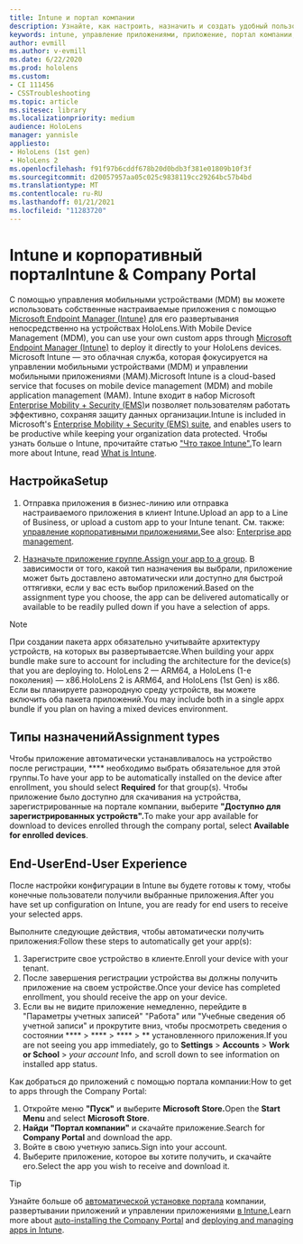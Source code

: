 ```yaml
---
title: Intune и портал компании
description: Узнайте, как настроить, назначить и создать удобный пользовательский интерфейс с помощью Intune, управления мобильными устройствами и портала компании.
keywords: intune, управление приложениями, приложение, портал компании, портал, hololens
author: evmill
ms.author: v-evmill
ms.date: 6/22/2020
ms.prod: hololens
ms.custom:
- CI 111456
- CSSTroubleshooting
ms.topic: article
ms.sitesec: library
ms.localizationpriority: medium
audience: HoloLens
manager: yannisle
appliesto:
- HoloLens (1st gen)
- HoloLens 2
ms.openlocfilehash: f91f97b6cddf678b20d0bdb3f381e01809b10f3f
ms.sourcegitcommit: d20057957aa05c025c9838119cc29264bc57b4bd
ms.translationtype: MT
ms.contentlocale: ru-RU
ms.lasthandoff: 01/21/2021
ms.locfileid: "11283720"
---
```

# <span data-ttu-id="ec46a-104">Intune и корпоративный портал</span><span class="sxs-lookup"><span data-stu-id="ec46a-104">Intune & Company Portal</span></span>

<span data-ttu-id="ec46a-105">С помощью управления мобильными устройствами (MDM) вы можете использовать собственные настраиваемые приложения с помощью [Microsoft Endpoint Manager (Intune)](https://docs.microsoft.com/intune/windows-holographic-for-business) для его развертывания непосредственно на устройствах HoloLens.</span><span class="sxs-lookup"><span data-stu-id="ec46a-105">With Mobile Device Management (MDM), you can use your own custom apps through [Microsoft Endpoint Manager (Intune)](https://docs.microsoft.com/intune/windows-holographic-for-business) to deploy it directly to your HoloLens devices.</span></span> <span data-ttu-id="ec46a-106">Microsoft Intune — это облачная служба, которая фокусируется на управлении мобильными устройствами (MDM) и управлении мобильными приложениями (MAM).</span><span class="sxs-lookup"><span data-stu-id="ec46a-106">Microsoft Intune is a cloud-based service that focuses on mobile device management (MDM) and mobile application management (MAM).</span></span> <span data-ttu-id="ec46a-107">Intune входит в набор Microsoft [Enterprise Mobility + Security (EMS)](https://www.microsoft.com/microsoft-365/enterprise-mobility-security)и позволяет пользователям работать эффективно, сохраняя защиту данных организации.</span><span class="sxs-lookup"><span data-stu-id="ec46a-107">Intune is included in Microsoft's [Enterprise Mobility + Security (EMS) suite](https://www.microsoft.com/microsoft-365/enterprise-mobility-security), and enables users to be productive while keeping your organization data protected.</span></span> <span data-ttu-id="ec46a-108">Чтобы узнать больше о Intune, прочитайте статью ["Что такое Intune".](https://docs.microsoft.com/mem/intune/fundamentals/what-is-intune)</span><span class="sxs-lookup"><span data-stu-id="ec46a-108">To learn more about Intune, read [What is Intune](https://docs.microsoft.com/mem/intune/fundamentals/what-is-intune).</span></span>

## <span data-ttu-id="ec46a-109">Настройка</span><span class="sxs-lookup"><span data-stu-id="ec46a-109">Setup</span></span>

1. <span data-ttu-id="ec46a-110">Отправка приложения в бизнес-линию или отправка настраиваемого приложения в клиент Intune.</span><span class="sxs-lookup"><span data-stu-id="ec46a-110">Upload an app to a Line of Business, or upload a custom app to your Intune tenant.</span></span> <span data-ttu-id="ec46a-111">См. также: [управление корпоративными приложениями.](https://docs.microsoft.com/windows/client-management/mdm/enterprise-app-management)</span><span class="sxs-lookup"><span data-stu-id="ec46a-111">See also: [Enterprise app management](https://docs.microsoft.com/windows/client-management/mdm/enterprise-app-management).</span></span>

2. <span data-ttu-id="ec46a-112">[Назначьте приложение группе.](https://docs.microsoft.com/mem/intune/apps/apps-deploy)</span><span class="sxs-lookup"><span data-stu-id="ec46a-112">[Assign your app to a group](https://docs.microsoft.com/mem/intune/apps/apps-deploy).</span></span> <span data-ttu-id="ec46a-113">В зависимости от того, какой тип назначения вы выбрали, приложение может быть доставлено автоматически или доступно для быстрой оттягивки, если у вас есть выбор приложений.</span><span class="sxs-lookup"><span data-stu-id="ec46a-113">Based on the assignment type you choose, the app can be delivered automatically or available to be readily pulled down if you have a selection of apps.</span></span>

> [!NOTE]
> <span data-ttu-id="ec46a-114">При создании пакета appx обязательно учитывайте архитектуру устройств, на которых вы развертываетсяе.</span><span class="sxs-lookup"><span data-stu-id="ec46a-114">When building your appx bundle make sure to account for including the architecture for the device(s) that you are deploying to.</span></span> <span data-ttu-id="ec46a-115">HoloLens 2 — ARM64, а HoloLens (1-е поколения) — x86.</span><span class="sxs-lookup"><span data-stu-id="ec46a-115">HoloLens 2 is ARM64, and HoloLens (1st Gen) is x86.</span></span> <span data-ttu-id="ec46a-116">Если вы планируете разнородную среду устройств, вы можете включить оба пакета приложений.</span><span class="sxs-lookup"><span data-stu-id="ec46a-116">You may include both in a single appx bundle if you plan on having a mixed devices environment.</span></span>

## <span data-ttu-id="ec46a-117">Типы назначений</span><span class="sxs-lookup"><span data-stu-id="ec46a-117">Assignment types</span></span>

<span data-ttu-id="ec46a-118">Чтобы приложение автоматически устанавливалось на устройство после регистрации, \*\*\*\* необходимо выбрать обязательное для этой группы.</span><span class="sxs-lookup"><span data-stu-id="ec46a-118">To have your app to be automatically installed on the device after enrollment, you should select **Required** for that group(s).</span></span>
<span data-ttu-id="ec46a-119">Чтобы приложение было доступно для скачивания на устройства, зарегистрированные на портале компании, выберите **"Доступно для зарегистрированных устройств".**</span><span class="sxs-lookup"><span data-stu-id="ec46a-119">To make your app available for download to devices enrolled through the company portal, select **Available for enrolled devices**.</span></span>

## <span data-ttu-id="ec46a-120">End-User</span><span class="sxs-lookup"><span data-stu-id="ec46a-120">End-User Experience</span></span>

<span data-ttu-id="ec46a-121">После настройки конфигурации в Intune вы будете готовы к тому, чтобы конечные пользователи получили выбранные приложения.</span><span class="sxs-lookup"><span data-stu-id="ec46a-121">After you have set up configuration on Intune, you are ready for end users to receive your selected apps.</span></span>

<span data-ttu-id="ec46a-122">Выполните следующие действия, чтобы автоматически получить приложения:</span><span class="sxs-lookup"><span data-stu-id="ec46a-122">Follow these steps to automatically get your app(s):</span></span>

1. <span data-ttu-id="ec46a-123">Зарегистрите свое устройство в клиенте.</span><span class="sxs-lookup"><span data-stu-id="ec46a-123">Enroll your device with your tenant.</span></span>
2. <span data-ttu-id="ec46a-124">После завершения регистрации устройства вы должны получить приложение на своем устройстве.</span><span class="sxs-lookup"><span data-stu-id="ec46a-124">Once your device has completed enrollment, you should receive the app on your device.</span></span>
3. <span data-ttu-id="ec46a-125">Если вы не видите приложение немедленно, перейдите в "Параметры учетных записей" "Работа" или "Учебные сведения об учетной записи" и прокрутите вниз, чтобы просмотреть сведения о состоянии \*\*\*\*  >  \*\*\*\*  >  \*\*\*\*  >  \*\* установленного приложения.</span><span class="sxs-lookup"><span data-stu-id="ec46a-125">If you are not seeing you app immediately, go to **Settings** > **Accounts** > **Work or School** > *your account* Info, and scroll down to see information on installed app status.</span></span>

<span data-ttu-id="ec46a-126">Как добраться до приложений с помощью портала компании:</span><span class="sxs-lookup"><span data-stu-id="ec46a-126">How to get to apps through the Company Portal:</span></span>

1. <span data-ttu-id="ec46a-127">Откройте меню **"Пуск"** и выберите **Microsoft Store.**</span><span class="sxs-lookup"><span data-stu-id="ec46a-127">Open the **Start Menu** and select **Microsoft Store**.</span></span>
2. <span data-ttu-id="ec46a-128">**Найди "Портал компании"** и скачайте приложение.</span><span class="sxs-lookup"><span data-stu-id="ec46a-128">Search for **Company Portal** and download the app.</span></span>
3. <span data-ttu-id="ec46a-129">Войте в свою учетную запись.</span><span class="sxs-lookup"><span data-stu-id="ec46a-129">Sign into your account.</span></span>
4. <span data-ttu-id="ec46a-130">Выберите приложение, которое вы хотите получить, и скачайте его.</span><span class="sxs-lookup"><span data-stu-id="ec46a-130">Select the app you wish to receive and download it.</span></span>

> [!Tip]
> <span data-ttu-id="ec46a-131">Узнайте больше об [автоматической установке портала](https://docs.microsoft.com/mem/intune/apps/company-portal-app) компании, развертывании приложений и управлении приложениями [в Intune.](https://docs.microsoft.com/mem/intune/fundamentals/windows-holographic-for-business#deploy-and-manage-apps)</span><span class="sxs-lookup"><span data-stu-id="ec46a-131">Learn more about [auto-installing the Company Portal](https://docs.microsoft.com/mem/intune/apps/company-portal-app) and [deploying and managing apps in Intune](https://docs.microsoft.com/mem/intune/fundamentals/windows-holographic-for-business#deploy-and-manage-apps).</span></span>

